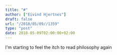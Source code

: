 ```yaml
---
title: "#"
author: ["Eivind Hjertnes"]
draft: false
url: "/2018/05/09//1359"
type: "post"
date: 2018-05-09T02:00:00+02:00
---
```


I'm starting to feel the itch to read philosophy again
